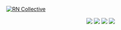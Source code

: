 <a href="https://rndevs.online">![RN Collective](https://i.imgur.com/EF75Q1b.png)</a>
<p align="center">
<a href="https://steamcommunity.com/groups/rndevs"><img align="center" src="https://img.shields.io/badge/Steam-2a475e?style=for-the-badge&logo=steam"/></a>
<a href="https://t.me/rndevs"><img align="center" src="https://img.shields.io/badge/telegram-2AABEE?style=for-the-badge&logo=telegram"/></a>
<a href="https://discord.gg/4MBuAKJGYR"><img align="center" src="https://img.shields.io/badge/Discord-%237289da?style=for-the-badge&logo=discord&logoColor=white"/></a>
<a href="https://www.moddb.com/company/rndevs"><img align="center" src="https://img.shields.io/badge/ModDB-cc0000?style=for-the-badge&logo=Databricks&logoColor=white"/></a>
</p>
